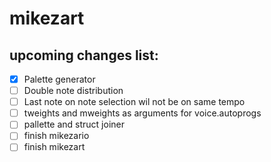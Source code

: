# mikezart

## upcoming changes list:
- [x] Palette generator
- [ ] Double note distribution 
- [ ] Last note on note selection wil not be on same tempo 
- [ ] tweights and mweights as arguments for voice.autoprogs 
- [ ] pallette and struct joiner 
- [ ] finish mikezario 
- [ ] finish mikezart 
